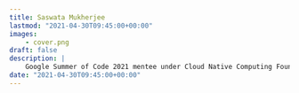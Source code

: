 ```yaml
---
title: Saswata Mukherjee
lastmod: "2021-04-30T09:45:00+00:00"
images:
    - cover.png
draft: false
description: |
    Google Summer of Code 2021 mentee under Cloud Native Computing Foundation(Thanos project) | former Software Engineer Intern at MayaData (ChaosNative) | Computer Science and Engineering undergrad (Junior Year)
date: "2021-04-30T09:45:00+00:00"
---
```



